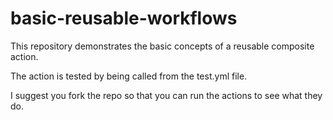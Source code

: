 # basic-reusable-workflows

This repository demonstrates the basic concepts of a reusable composite action.

The action is tested by being called from the test.yml file.

I suggest you fork the repo so that you can run the actions to see what they do.